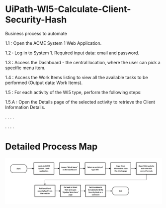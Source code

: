 # UiPath-WI5-Calculate-Client-Security-Hash

Business process to automate

1.1 : Open the ACME System 1 Web Application.

1.2 : Log in to System 1. Required input data: email and password.

1.3 : Access the Dashboard - the central location, where the user can pick a specific menu item.

1.4 : Access the Work Items listing to view all the available tasks to be performed (Output data: Work Items).

1.5 : For each activity of the WI5 type, perform the following steps:

1.5.A : Open the Details page of the selected activity to retrieve the Client Information Details.

. . . .

. . . .

# Detailed Process Map

![alt text](https://github.com/bacdillon/UiPath-WI5-Calculate-Client-Security-Hash/blob/main/Documentation/Detailed%20Process%20Map.JPG)
